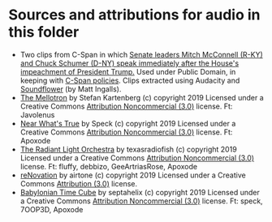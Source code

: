 # Sources and attributions for audio in this folder

* <div class="attribution-block">Two clips from C-Span in which <a href="https://www.c-span.org/video/?c4840911/senate-leaders-speak-house-impeaches-president-trump">Senate leaders Mitch McConnell (R-KY) and Chuck Schumer (D-NY) speak immediately after the House's impeachment of President Trump.</a> Used under Public Domain, in keeping with <a href="https://www.c-span.org/about/copyrightsAndLicensing/">C-Span policies</a>. Clips extracted using Audacity and <a href="https://github.com/mattingalls/Soundflower">Soundflower</a> (by Matt Ingalls).</div>

* <div class="attribution-block"><a href="http://dig.ccmixter.org/files/JeffSpeed68/60519">The Mellotron</a> by Stefan Kartenberg (c) copyright 2019 Licensed under a Creative Commons <a href="http://creativecommons.org/licenses/by-nc/3.0/">Attribution Noncommercial  (3.0)</a> license. Ft: Javolenus</div>

* <div class="attribution-block"><a href="http://dig.ccmixter.org/files/speck/60468">Near What's True</a> by Speck (c) copyright 2019 Licensed under a Creative Commons <a href="http://creativecommons.org/licenses/by-nc/3.0/">Attribution Noncommercial  (3.0)</a> license. Ft: Apoxode</div>

* <div class="attribution-block"><a href="http://dig.ccmixter.org/files/texasradiofish/60632">The Radiant Light Orchestra</a> by texasradiofish (c) copyright 2019 Licensed under a Creative Commons <a href="http://creativecommons.org/licenses/by-nc/3.0/">Attribution Noncommercial  (3.0)</a> license. Ft: fluffy, debbizo, GeeArtriasRose, Apoxode</div>

* <div class="attribution-block"><a href="http://dig.ccmixter.org/files/airtone/60674">reNovation</a> by airtone (c) copyright 2019 Licensed under a Creative Commons <a href="http://creativecommons.org/licenses/by/3.0/">Attribution (3.0)</a> license. </div>

* <div class="attribution-block"><a href="http://dig.ccmixter.org/files/septahelix/60779">Babylonian Time Cube</a> by septahelix (c) copyright 2019 Licensed under a Creative Commons <a href="http://creativecommons.org/licenses/by-nc/3.0/">Attribution Noncommercial  (3.0)</a> license. Ft: speck, 7OOP3D, Apoxode</div>
